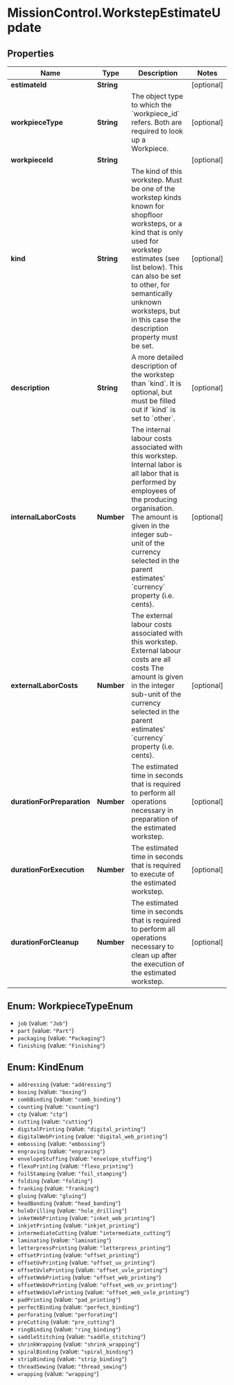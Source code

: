 # MissionControl.WorkstepEstimateUpdate

## Properties
Name | Type | Description | Notes
------------ | ------------- | ------------- | -------------
**estimateId** | **String** |  | [optional] 
**workpieceType** | **String** | The object type to which the &#x60;workpiece_id&#x60; refers. Both are required to look up a Workpiece. | [optional] 
**workpieceId** | **String** |  | [optional] 
**kind** | **String** | The kind of this workstep. Must be one of the workstep kinds known for shopfloor worksteps, or a kind that is only used for workstep estimates (see list below). This can also be set to other, for semantically unknown worksteps, but in this case the description property must be set. | [optional] 
**description** | **String** | A more detailed description of the workstep than &#x60;kind&#x60;. It is optional, but must be filled out if &#x60;kind&#x60; is set to &#x60;other&#x60;. | [optional] 
**internalLaborCosts** | **Number** | The internal labour costs associated with this workstep. Internal labor is all labor that is performed by employees of the producing organisation. The amount is given in the integer sub-unit of the currency selected in the parent estimates&#x27; &#x60;currency&#x60; property (i.e. cents). | [optional] 
**externalLaborCosts** | **Number** | The external labour costs associated with this workstep. External labour costs are all costs The amount is given in the integer sub-unit of the currency selected in the parent estimates&#x27; &#x60;currency&#x60; property (i.e. cents). | [optional] 
**durationForPreparation** | **Number** | The estimated time in seconds that is required to perform all operations necessary in preparation of the estimated workstep. | [optional] 
**durationForExecution** | **Number** | The estimated time in seconds that is required to execute of the estimated workstep. | [optional] 
**durationForCleanup** | **Number** | The estimated time in seconds that is required to perform all operations necessary to clean up after the execution of the estimated workstep. | [optional] 

<a name="WorkpieceTypeEnum"></a>
## Enum: WorkpieceTypeEnum

* `job` (value: `"Job"`)
* `part` (value: `"Part"`)
* `packaging` (value: `"Packaging"`)
* `finishing` (value: `"Finishing"`)


<a name="KindEnum"></a>
## Enum: KindEnum

* `addressing` (value: `"addressing"`)
* `boxing` (value: `"boxing"`)
* `combBinding` (value: `"comb_binding"`)
* `counting` (value: `"counting"`)
* `ctp` (value: `"ctp"`)
* `cutting` (value: `"cutting"`)
* `digitalPrinting` (value: `"digital_printing"`)
* `digitalWebPrinting` (value: `"digital_web_printing"`)
* `embossing` (value: `"embossing"`)
* `engraving` (value: `"engraving"`)
* `envelopeStuffing` (value: `"envelope_stuffing"`)
* `flexoPrinting` (value: `"flexo_printing"`)
* `foilStamping` (value: `"foil_stamping"`)
* `folding` (value: `"folding"`)
* `franking` (value: `"franking"`)
* `gluing` (value: `"gluing"`)
* `headBanding` (value: `"head_banding"`)
* `holeDrilling` (value: `"hole_drilling"`)
* `inketWebPrinting` (value: `"inket_web_printing"`)
* `inkjetPrinting` (value: `"inkjet_printing"`)
* `intermediateCutting` (value: `"intermediate_cutting"`)
* `laminating` (value: `"laminating"`)
* `letterpressPrinting` (value: `"letterpress_printing"`)
* `offsetPrinting` (value: `"offset_printing"`)
* `offsetUvPrinting` (value: `"offset_uv_printing"`)
* `offsetUvlePrinting` (value: `"offset_uvle_printing"`)
* `offsetWebPrinting` (value: `"offset_web_printing"`)
* `offsetWebUvPrinting` (value: `"offset_web_uv_printing"`)
* `offsetWebUvlePrinting` (value: `"offset_web_uvle_printing"`)
* `padPrinting` (value: `"pad_printing"`)
* `perfectBinding` (value: `"perfect_binding"`)
* `perforating` (value: `"perforating"`)
* `preCutting` (value: `"pre_cutting"`)
* `ringBinding` (value: `"ring_binding"`)
* `saddleStitching` (value: `"saddle_stitching"`)
* `shrinkWrapping` (value: `"shrink_wrapping"`)
* `spiralBinding` (value: `"spiral_binding"`)
* `stripBinding` (value: `"strip_binding"`)
* `threadSewing` (value: `"thread_sewing"`)
* `wrapping` (value: `"wrapping"`)

